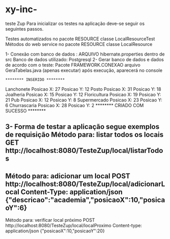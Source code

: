 # xy-inc-
teste Zup
Para inicializar os testes na aplicação deve-se seguir os seguintes passos.

Testes automatizados no pacote RESOURCE classe LocalResourceTest
Métodos do web service no pacote RESOURCE classe LocalResource

1- Conexão com banco de dados : 
    ARQUIVO hibernate.properties dentro de src
    Banco de dados utilizado: Postgresql
2- Gerar banco de dados e dados de acordo com o teste: 
    Pacote FRAMEWORK.CONEXAO arquivo GeraTabelas.java (apenas executar)
    após execução, aparecerá no console 
    
    ******** INSERIDO ********
Lanchonete Posicao X: 27 Posicao Y: 12
Posto Posicao X: 31 Posicao Y: 18
Joalheria Posicao X: 15 Posicao Y: 12
Floricultura Posicao X: 19 Posicao Y: 21
Pub Posicao X: 12 Posicao Y: 8
Supermercado Posicao X: 23 Posicao Y: 6
Churrascaria Posicao X: 28 Posicao Y: 2
    ******** CRIADO COM SUCESSO ********

3- Forma de testar a aplicação segue exemplos de requisição
Método para: listar todos os locais
GET
http://localhost:8080/TesteZup/local/listarTodos
-----------------------------------------------------------------
Método para: adicionar um local
POST
http://localhost:8080/TesteZup/local/adicionarLocal
Content-Type: application/json
{"descricao":"academia","posicaoX":10,"posicaoY":6}
-----------------------------------------------------------------
Método para: verificar local próximo
POST
http://localhost:8080/TesteZup/local/localProximo
Content-type: application/json
{"posicaoX":10,"posicaoY":20}
